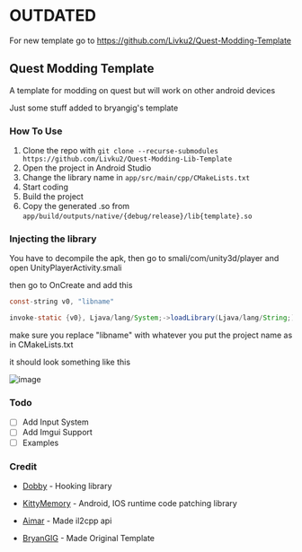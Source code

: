 # OUTDATED
For new template go to https://github.com/Livku2/Quest-Modding-Template

## Quest Modding Template

A template for modding on quest but will work on other android devices

Just some stuff added to bryangig's template

### How To Use

1. Clone the repo with ``` git clone --recurse-submodules https://github.com/Livku2/Quest-Modding-Lib-Template ```
2. Open the project in Android Studio
3. Change the library name in `app/src/main/cpp/CMakeLists.txt`
4. Start coding
5. Build the project
6. Copy the generated .so from `app/build/outputs/native/{debug/release}/lib{template}.so`

### Injecting the library
You have to decompile the apk, then go to smali/com/unity3d/player and open UnityPlayerActivity.smali

then go to OnCreate and add this

```java
const-string v0, "libname"

invoke-static {v0}, Ljava/lang/System;->loadLibrary(Ljava/lang/String;)V
```

make sure you replace "libname" with whatever you put the project name as in CMakeLists.txt

it should look something like this

![image](https://github.com/user-attachments/assets/cecc47d5-5905-4da5-aad4-1a4b285bb363)


### Todo

- [ ] Add Input System
- [ ] Add Imgui Support
- [ ] Examples

### Credit

- [Dobby](https://github.com/jmpews/Dobby) - Hooking library
- [KittyMemory](https://github.com/MJx0/KittyMemory) - Android, IOS runtime code patching library
- [Aimar](https://github.com/aimardcr) - Made il2cpp api

- [BryanGIG](https://github.com/BryanGIG/Android-Native-Mod) - Made Original Template

